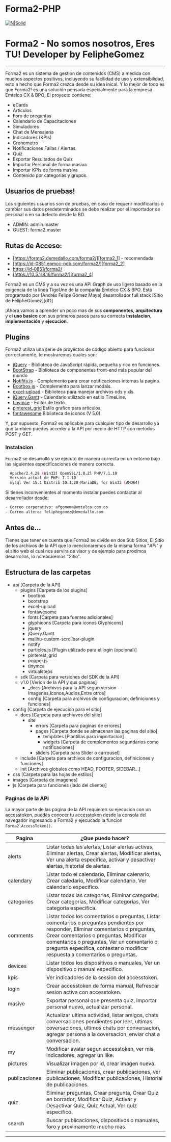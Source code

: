 # Forma2-PHP

[![N|Solid](http://feliphegomez.info/images/logo.png)](https://feliphegomez.info)
# Forma2 - No somos nosotros, Eres TU! Developer by FelipheGomez
---
Forma2 es un sistema de gestión de contenidos (CMS) a medida con muchos aspectos positivos, incluyendo su facilidad de uso y extensibilidad, esto a hecho que Forma2 crezca desde su idea inical. Y lo mejor de todo es que Forma2! es una solución pensada especialmente para la empresa Emtelco CX & BPO; El proyecto contiene:
  - eCards
  - Articulos
  - Foro de preguntas
  - Calendario de Capacitaciones
  - Simuladores
  - Chat de Mensajeria
  - Indicadores (KPIs)
  - Cronometro
  - Notificaciones Fallas / Alertas
  - Quiz
  - Exportar Resultados de Quiz
  - Importar Personal de forma masiva
  - Importar KPIs de forma masiva
  - Contenido por categorias y grupos. 

## Usuarios de pruebas!
Los siguientes usuarios son de pruebas, en caso de requerir modificarlos o cambiar sus datos predeterminados se debe realizar por el importador de personal o en su defecto desde la BD.
  - ADMIN: admin.master
  - GUEST: forma2.master

## Rutas de Acceso:
  - [https://forma2.demedallo.com/forma2/][forma2_1] - recomendada
  - [https://id-0851.epmcc-pob.com/forma2/][forma2_2]
  - [https://id-0851/forma2/][forma2_3]
  - [https://10.5.118.16/forma2/][forma2_4]

Forma2 es un CMS y a su vez es una API Graph de uso ligero basado en la exigencia de la linea TigoUne de la compañía Emtelco CX & BPO. Está programado por [Andrés Felipe Gómez Maya] desarrollador full stack [Sitio de FelipheGomez][df1]

¡Ahora vamos a aprender un poco mas de sus **componentes**, **arquitectura** y el **uso basico** con sus primeros pasos para su correcta **instalacion**, **implementación** y **ejecucion**.

## Plugins
Forma2 utiliza una serie de proyectos de código abierto para funcionar correctamente, te mostraremos cuales son:

* [jQuery] - Biblioteca de JavaScript rápida, pequeña y rica en funciones.
* [BootStrap] - Biblioteca de componentes front-end más popular del mundo
* [Notifity.js] - Complemento para crear notificaciones internas la pagina.
* [Bootbox.js] - Complemento para lanzar modals.
* [excel-upload] - Biblioteca para manejar archivos ods y xls.
* [jQuery.Gantt] - Calendario utilizado en estilo TimeLine.
* [tinymce] - Editor de texto.
* [pinterest_grid] Estilo grafico para articulos.
* [fontawesome] Biblioteca de iconos (V 5.0).

Y, por supuesto, Forma2 es aplicable para cualquier tipo de desarrollo ya que tambien puedes acceder a la API por medio de HTTP con metodos POST y GET.

### Instalacion
Forma2 se desarrolló y se ejecutó de manera correcta en un entorno bajo las siguientes especificaciones de manera correcta.

```sh
  Apache/2.4.28 (Win32) OpenSSL/1.0.2l PHP/7.1.10
  Versión actual de PHP: 7.1.10
  mysql Ver 15.1 Distrib 10.1.28-MariaDB, for Win32 (AMD64)
```

Si tienes inconvenientes al momento instalar puedes contactar al desarrollador desde:

```sh
- Correo corporativo: afgomema@emtelco.com.co
- Correo altero: feliphegomez@demedallo.com
```

## Antes de...
Tienes que tener en cuenta que Forma2 se divide en dos Sub Sitios, El Sitio de los archivos de la API que lo mencionaremos de la misma forma "*API*" y el sitio web el cual nos servira de visor y de ejemplo para proximos desarrollos, lo nombraremos "Sitio".

## Estructura de las carpetas
 * api [Carpeta de la API]
    * plugins [Carpeta de los plugins]
        * bootbox
        * bootstrap
        * excel-upload
        * fontawesome
        * fonts [Carpeta para fuentes adicionales]
        * glyphicons [Carpeta para iconos Glyphicons]
        * jquery
        * jQuery.Gantt
        * malihu-custom-scrollbar-plugin
        * notify
        * particles.js [Plugin utilizado para el login (opcional)]
        * pinterest_grid
        * popper.js
        * tinymce
        * virtualsteps
    * sdk [Carpeta para versiones del SDK de la API]
    * v1.0 [Verion de la API y sus paginas]
        * _docs [Archivos para la API segun version - Imagenes,Iconos,Audios,Entre otros]
        * config [Carpeta para archivos de configuracion, definiciones y funciones]
 * config [Carpeta de ejecucion para el sitio]
    * docs [Carpeta para archiuvos del sitio]
        * site
            * errors [Carpeta para paginas de errores]
            * pages [Carpeta donde se almacenan las paginas del sitio]
                * templates [Plantillas para importacion]
                * widgets [Carpeta de complementos segundarios como notificaciones]
            * sliders [Carpeta para Slider o carrousel]
    * include [Carpeta para archivos de configuracion, definiciones y funciones]
    * init [Archivos globales como HEAD, FOOTER, SIDEBAR...]
 * css [Carpeta para las hojas de estilos]
 * images [Carpeta de imagenes]
 * js [Carpeta para funciones (lado del cliente)]

### Paginas de la API

La mayor parte de las pagina de la API requieren su ejecucion con un accesstoken, puedes conocer tu accesstoken desde la consola del navegador ingresando a Forma2 y ejecucado la funcion `` Forma2.AccessToken() ``.

| Pagina | ¿Que puedo hacer? |
| ------ | ------ |
| alerts | Listar todas las alertas, Listar alertas activas, Eliminar alertas, Crear alertas, Modificar alertas, Ver una alerta especifica, activar y desactivar alertas, historial de alertas. |
| calendary | Listar todo el calendario, Eliminar calenario, Crear caledario, Modificar calendario, Ver calendario especifico. |
| categories | Listar todas las categorias, Eliminar categorias, Crear categorias, Modificar categorias, Ver categoria especifica. |
| comments | Listar todos los comentarios o preguntas, Listar comentarios o preguntas pendientes por responder, Eliminar comentarios o preguntas, Crear comentarios o preguntas, Modificar comentarios o preguntas, Ver un comentario o pregunta especifica, contestar o modificar respuesta a comentarios o preguntas. |
| devices | Listar todos los dispositivos o manuales, Ver un dispositivo o manual especifico. |
| kpis | Ver indicadores de la session del accesstoken. |
| login | Crear accesstoken de forma manual, Refrescar sesion activa con accesstoken. |
| masive | Exportar personal que presenta quiz, Importar personal nuevo, actualizar personal. |
| messenger | Actualizar ultima actividad, listar amigos, chats conversaciones pendientes por leer, ultimas coversaciones, ultimos chats por conversacion, agregar persona a la coversacion, enviar chat a conversacion. |
| my | Modificar avatar segun accesstoken, ver mis indicadores, agregar un like. |
| pictures | Visualizar imagen por id, crear imagen nueva. |
| publicaciones | Eliminar publicaciones, crear publicaciones, ver publicaciones, Modificar publicaciones, Historial de publicaciones. |
| quiz | Eliminar preguntas, Crear pregunta, Crear Quiz en borrador, Modificar Quiz, Activar y Desactivar Quiz, Quiz Actual, Ver quiz especifico. |
| search | Buscar publicaciones, dispositivos o manuales, foro y proximamente mucho mas. |
---
[forma2_1]: <https://forma2.demedallo.com/forma2/>
[forma2_2]: <https://id-0851.epmcc-pob.com/forma2/>
[forma2_3]: <https://id-0851/forma2/>
[forma2_4]: <https://10.5.118.16/forma2/>

[jQuery]: <https://jquery.com/>
[BootStrap]: <http://getbootstrap.com/>
[Notifity.js]: <https://notifyjs.com/>
[Bootbox.js]: <http://bootboxjs.com/>
[excel-upload]: <https://github.com/PHPOffice/PHPExcel>
[jQuery.Gantt]: <http://taitems.github.io/jQuery.Gantt/>
[tinymce]: <https://www.tinymce.com/>
[pinterest_grid]: <https://github.com/ivmelo/jQuery-Pinterest-Grid>
[fontawesome]: <https://fontawesome.com>
